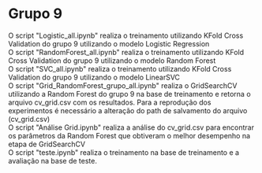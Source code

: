 # Grupo 9

O script "Logistic_all.ipynb" realiza o treinamento utilizando KFold Cross Validation do grupo 9 utilizando o modelo Logistic Regression <br>
O script "RandomForest_all.ipynb" realiza o treinamento utilizando KFold Cross Validation do grupo 9 utilizando o modelo Random Forest <br>
O script "SVC_all.ipynb" realiza o treinamento utilizando KFold Cross Validation do grupo 9 utilizando o modelo LinearSVC <br>
O script "Grid_RandomForest_grupo_all.ipynb" realiza o GridSearchCV utilizando a Random Forest do grupo 9 na base de treinamento e retorna o arquivo cv_grid.csv com os resultados. 
Para a reprodução dos experimentos é necessário a alteração do path de salvamento do arquivo (cv_grid.csv) <br>
O script "Análise Grid.ipynb" realiza a análise do cv_grid.csv para encontrar os parâmetros da Random Forest que obtiveram o melhor desempenho na etapa de GridSearchCV <br>
O script "teste.ipynb" realiza o treinamento na base de treinamento e a avaliação na base de teste.
